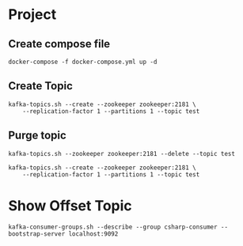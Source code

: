 # Project 
## Create compose file
```
docker-compose -f docker-compose.yml up -d
```
## Create  Topic
```
kafka-topics.sh --create --zookeeper zookeeper:2181 \
    --replication-factor 1 --partitions 1 --topic test
```
## Purge topic
```
kafka-topics.sh --zookeeper zookeeper:2181 --delete --topic test

kafka-topics.sh --create --zookeeper zookeeper:2181 \
    --replication-factor 1 --partitions 1 --topic test
```
# Show Offset Topic 
```
kafka-consumer-groups.sh --describe --group csharp-consumer --bootstrap-server localhost:9092
```